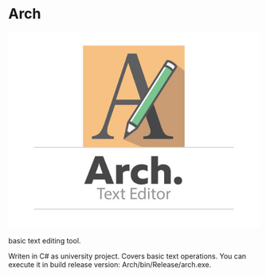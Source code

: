 # Arch 
![alt text](https://github.com/reigncraving/arch/blob/master/Arch/bin/Welcome_Sreen.jpg)



basic text editing tool.

Writen in C# as university project. Covers basic text operations.
You can execute it in build release version: 
Arch/bin/Release/arch.exe.
